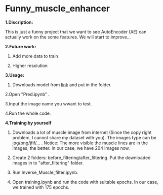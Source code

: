 # Funny_muscle_enhancer

**1.Discription:**

 This is just a funny project that we want to see AutoEncoder (AE) can actually work on the some features. We will start to improve...


**2.Future work:**

1. Add more data to train

2. Higher resolution

**3.Usage:**

1. Downloads model from [link](https://drive.google.com/drive/folders/1m9JgCDnEbBIN45uC-Q-_R6hQGeRkBSNJ?usp=sharing) and put in the folder.

2.Open "Pred.ipynb" .

3.Input the image name you wwant to test.

4.Run the whole code.

**4.Training by yourself**

1. Downloads a lot of muscle image from internet (Since the copy right problem, I cannot share my dataset with you). The images type can be jpg/png/jfif/... . Notice: The more visible the muscle lines are in the images, the better. In our case, we have 204 images now.

2. Create 2 folders: before_filtering/after_filtering. Put the downloaded images in to "after_filtering" folder.

3. Run Inverse_Muscle_filter.ipynb.

4. Open training.ipynb and run the code with suitable epochs. In our case, we trained with 175 epochs.
